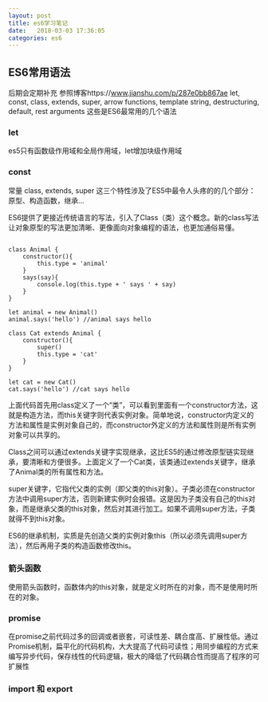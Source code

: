 ```yaml
---
layout: post
title: es6学习笔记
date:   2018-03-03 17:36:05
categories: es6
---
```

## ES6常用语法
后期会定期补充
参照博客https://www.jianshu.com/p/287e0bb867ae
let, const, class, extends, super, arrow functions, template string, destructuring, default, rest arguments
这些是ES6最常用的几个语法

<h3> let </h3>es5只有函数级作用域和全局作用域，let增加块级作用域
<h3> const </h3>常量
class, extends, super
这三个特性涉及了ES5中最令人头疼的的几个部分：原型、构造函数，继承...

ES6提供了更接近传统语言的写法，引入了Class（类）这个概念。新的class写法让对象原型的写法更加清晰、更像面向对象编程的语法，也更加通俗易懂。
<pre><code>
class Animal {
    constructor(){
        this.type = 'animal'
    }
    says(say){
        console.log(this.type + ' says ' + say)
    }
}

let animal = new Animal()
animal.says('hello') //animal says hello

class Cat extends Animal {
    constructor(){
        super()
        this.type = 'cat'
    }
}

let cat = new Cat()
cat.says('hello') //cat says hello
</pre></code>
上面代码首先用class定义了一个“类”，可以看到里面有一个constructor方法，这就是构造方法，而this关键字则代表实例对象。简单地说，constructor内定义的方法和属性是实例对象自己的，而constructor外定义的方法和属性则是所有实例对象可以共享的。

Class之间可以通过extends关键字实现继承，这比ES5的通过修改原型链实现继承，要清晰和方便很多。上面定义了一个Cat类，该类通过extends关键字，继承了Animal类的所有属性和方法。

super关键字，它指代父类的实例（即父类的this对象）。子类必须在constructor方法中调用super方法，否则新建实例时会报错。这是因为子类没有自己的this对象，而是继承父类的this对象，然后对其进行加工。如果不调用super方法，子类就得不到this对象。

ES6的继承机制，实质是先创造父类的实例对象this（所以必须先调用super方法），然后再用子类的构造函数修改this。
<h3>箭头函数</h3>使用箭头函数时，函数体内的this对象，就是定义时所在的对象，而不是使用时所在的对象。
<h3>promise</h3>
在promise之前代码过多的回调或者嵌套，可读性差、耦合度高、扩展性低。通过Promise机制，扁平化的代码机构，大大提高了代码可读性；用同步编程的方式来编写异步代码，保存线性的代码逻辑，极大的降低了代码耦合性而提高了程序的可扩展性
<h3>import 和 export</h3>